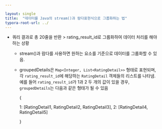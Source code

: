 ```yaml
---

layout: single
title:  "데이터를 Java의 stream()과 람다표현식으로 그룹화하는 법"
typora-root-url: ../
---
```


<script src="https://gist.github.com/XOHW91/b4bcc3a39ea49b160a18e70b8cf0fcc3.js"></script>

- 쿼리 결과로 총 20줄을 반환 > rating_result_id로 그룹화하여 데이터 처리를 해야하는 상황

  - stream()과 람다를 사용하면 원하는 요소를 기준으로 데이터를 그룹화할 수 있음. 

  - groupedDetails은 `Map<Integer, List<RatingDetail>>` 형태로 표현되며, 각 `rating_result_id`에 해당하는 `RatingDetail` 객체들의 리스트를 나타냄. 
    예를 들어  `rating_result_id`가 1과 2 두 개의 값이 있을 경우, `groupedDetails`는 다음과 같은 형태가 될 수 있음

    {    

    1: [RatingDetail1, RatingDetail2, RatingDetail3],    2: [RatingDetail4, RatingDetail5] 

    }